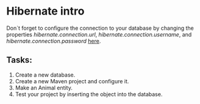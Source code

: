 # Hibernate intro  
Don`t forget to configure the connection to your database by changing the properties 
*hibernate.connection.url*, *hibernate.connection.username*, and *hibernate.connection.password*
[here](src/main/resources/hibernate.cfg.xml).
## Tasks:
1. Create a new database.
2. Create a new Maven project and configure it.
3. Make an Animal entity.
4. Test your project by inserting the object into the database.